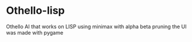 # Othello-lisp
Othello AI that works on LISP using minimax with alpha beta pruning
the UI was made with pygame

